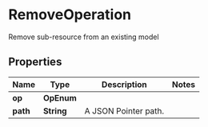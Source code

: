 

# RemoveOperation

Remove sub-resource from an existing model

## Properties

| Name | Type | Description | Notes |
|------------ | ------------- | ------------- | -------------|
|**op** | **OpEnum** |  |  |
|**path** | **String** | A JSON Pointer path. |  |



